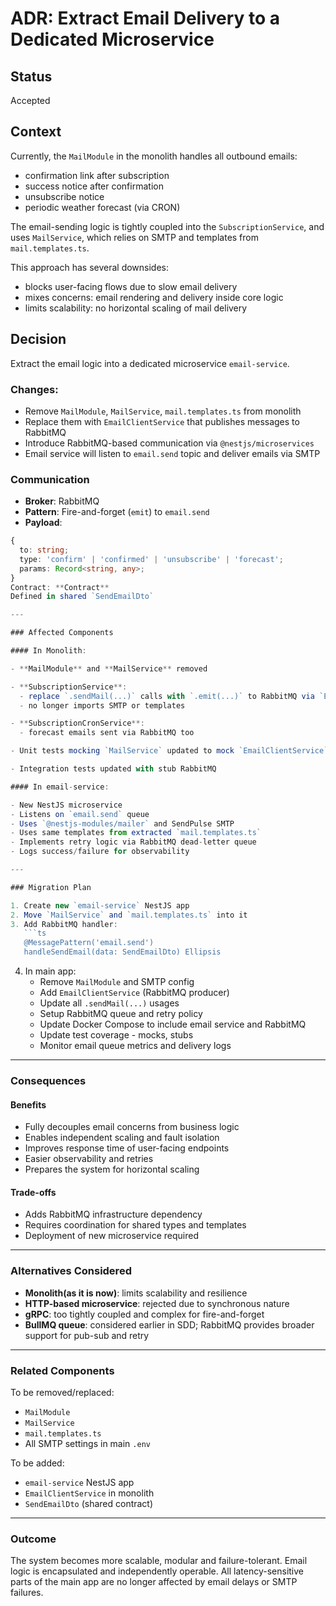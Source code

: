 # ADR: Extract Email Delivery to a Dedicated Microservice

## Status

Accepted

## Context

Currently, the `MailModule` in the monolith handles all outbound emails:

- confirmation link after subscription
- success notice after confirmation
- unsubscribe notice
- periodic weather forecast (via CRON)

The email-sending logic is tightly coupled into the `SubscriptionService`, and uses `MailService`, which relies on SMTP and templates from `mail.templates.ts`.

This approach has several downsides:

- blocks user-facing flows due to slow email delivery
- mixes concerns: email rendering and delivery inside core logic
- limits scalability: no horizontal scaling of mail delivery

## Decision

Extract the email logic into a dedicated microservice `email-service`.

### Changes:

- Remove `MailModule`, `MailService`, `mail.templates.ts` from monolith
- Replace them with `EmailClientService` that publishes messages to RabbitMQ
- Introduce RabbitMQ-based communication via `@nestjs/microservices`
- Email service will listen to `email.send` topic and deliver emails via SMTP

### Communication

- **Broker**: RabbitMQ
- **Pattern**: Fire-and-forget (`emit`) to `email.send`
- **Payload**:

````ts
{
  to: string;
  type: 'confirm' | 'confirmed' | 'unsubscribe' | 'forecast';
  params: Record<string, any>;
}
Contract: **Contract**
Defined in shared `SendEmailDto`

---

### Affected Components

#### In Monolith:

- **MailModule** and **MailService** removed

- **SubscriptionService**:
  - replace `.sendMail(...)` calls with `.emit(...)` to RabbitMQ via `EmailClientService`
  - no longer imports SMTP or templates

- **SubscriptionCronService**:
  - forecast emails sent via RabbitMQ too

- Unit tests mocking `MailService` updated to mock `EmailClientService`

- Integration tests updated with stub RabbitMQ

#### In email-service:

- New NestJS microservice
- Listens on `email.send` queue
- Uses `@nestjs-modules/mailer` and SendPulse SMTP
- Uses same templates from extracted `mail.templates.ts`
- Implements retry logic via RabbitMQ dead-letter queue
- Logs success/failure for observability

---

### Migration Plan

1. Create new `email-service` NestJS app
2. Move `MailService` and `mail.templates.ts` into it
3. Add RabbitMQ handler:
   ```ts
   @MessagePattern('email.send')
   handleSendEmail(data: SendEmailDto) Ellipsis
````

4. In main app:
   - Remove `MailModule` and SMTP config
   - Add `EmailClientService` (RabbitMQ producer)
   - Update all `.sendMail(...)` usages
   - Setup RabbitMQ queue and retry policy
   - Update Docker Compose to include email service and RabbitMQ
   - Update test coverage - mocks, stubs
   - Monitor email queue metrics and delivery logs

---

### Consequences

#### Benefits

- Fully decouples email concerns from business logic
- Enables independent scaling and fault isolation
- Improves response time of user-facing endpoints
- Easier observability and retries
- Prepares the system for horizontal scaling

#### Trade-offs

- Adds RabbitMQ infrastructure dependency
- Requires coordination for shared types and templates
- Deployment of new microservice required

---

### Alternatives Considered

- **Monolith(as it is now)**: limits scalability and resilience
- **HTTP-based microservice**: rejected due to synchronous nature
- **gRPC**: too tightly coupled and complex for fire-and-forget
- **BullMQ queue**: considered earlier in SDD; RabbitMQ provides broader support for pub-sub and retry

---

### Related Components

To be removed/replaced:

- `MailModule`
- `MailService`
- `mail.templates.ts`
- All SMTP settings in main `.env`

To be added:

- `email-service` NestJS app
- `EmailClientService` in monolith
- `SendEmailDto` (shared contract)

---

### Outcome

The system becomes more scalable, modular and failure-tolerant. Email logic is encapsulated and independently operable. All latency-sensitive parts of the main app are no longer affected by email delays or SMTP failures.
